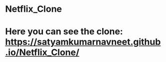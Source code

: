 # Netflix_Clone


# Here you can see the clone: https://satyamkumarnavneet.github.io/Netflix_Clone/
